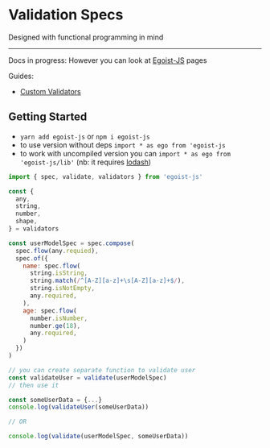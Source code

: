 # Validation Specs
Designed with functional programming in mind
***
Docs in progress:
However you can look at [Egoist-JS](https://shalimov.github.io/egoist-js) pages

Guides:
- [Custom Validators](https://shalimov.github.io/egoist-js/tutorial-custom-validators.html)

## Getting Started

- `yarn add egoist-js` or `npm i egoist-js`
- to use version without deps `import * as ego from 'egoist-js`
- to work with uncompiled version you can `import * as ego from 'egoist-js/lib'` (nb: it requires [lodash](https://github.com/lodash/lodash/wiki/FP-Guide))

```javascript
import { spec, validate, validators } from 'egoist-js'

const {
  any,
  string,
  number,
  shape,
} = validators

const userModelSpec = spec.compose(
  spec.flow(any.requied),
  spec.of({
    name: spec.flow(
      string.isString,
      string.match(/^[A-Z][a-z]+\s[A-Z][a-z]+$/),
      string.isNotEmpty,
      any.required,
    ),
    age: spec.flow(
      number.isNumber,
      number.ge(18),
      any.required,
    )
  })
)

// you can create separate function to validate user
const validateUser = validate(userModelSpec)
// then use it 

const someUserData = {...}
console.log(validateUser(someUserData))

// OR

console.log(validate(userModelSpec, someUserData))
```